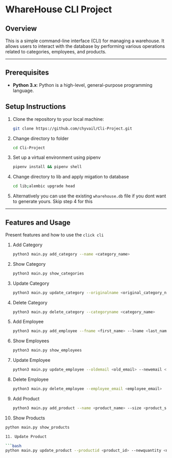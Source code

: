# WhareHouse CLI Project

## Overview

This is a simple command-line interface (CLI) for managing a warehouse. It allows users to interact with the database by performing various operations related to categories, employees, and products.

***

## Prerequisites

- **Python 3.x**: Python is a high-level, general-purpose programming language.

## Setup Instructions

1. Clone the repository to your local machine:

   ```bash
   git clone https://github.com/chyvail/Cli-Project.git

2. Change directory to folder

   ```bash
   cd Cli-Project

3. Set up a virtual environment using pipenv

   ```bash
   pipenv install && pipenv shell

4. Change directory to lib and apply migation to database

   ```bash
   cd lib;alembic upgrade head

5. Alternatively you can use the existing `wharehouse.db` file if you dont want to generate yours. Skip step 4 for this

***

## Features and Usage

Present features and how to use the `click cli`

1. Add Category

   ```bash
   python3 main.py add_category --name <category_name>

2. Show Category

   ```bash
   python3 main.py show_categories

3. Update Category

   ```bash
   python3 main.py update_category --originalname <original_category_name> --newname <new_category_name>

4. Delete Category

   ```bash
   python3 main.py delete_category --categoryname <category_name>

5. Add Employee

   ```bash
   python3 main.py add_employee --fname <first_name> --lname <last_name> --email <employee_email>

6. Show Employees

   ```bash
   python3 main.py show_employees

7. Update Employee

   ```bash
   python3 main.py update_employee --oldemail <old_email> --newemail <new_email>

8. Delete Employee

   ```bash
   python3 main.py delete_employee --employee_email <employee_email>

9. Add Product

   ```bash
   python3 main.py add_product --name <product_name> --size <product_size> --quantity <product_quantity> --category <category_id> --added_by <employee_id>

10. Show Products

   ```bash
   python main.py show_products

11. Update Product

   ```bash
   python main.py update_product --productid <product_id> --newquantity <new_quantity>


















